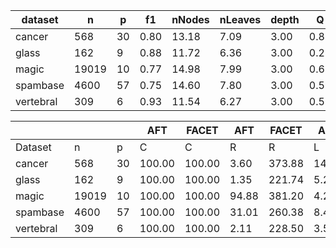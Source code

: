 | dataset | n | p | f1 | nNodes | nLeaves | depth | Q | J |
|---------|---|---|----|--------|---------|-------|---|---|
| cancer | 568 | 30 | 0.80 | 13.18 | 7.09 | 3.00 | 0.81 | 0.16 |
| glass | 162 | 9 | 0.88 | 11.72 | 6.36 | 3.00 | 0.28 | 0.38 |
| magic | 19019 | 10 | 0.77 | 14.98 | 7.99 | 3.00 | 0.61 | 0.46 |
| spambase | 4600 | 57 | 0.75 | 14.60 | 7.80 | 3.00 | 0.59 | 0.16 |
| vertebral | 309 | 6 | 0.93 | 11.54 | 6.27 | 3.00 | 0.59 | 0.50 |


|            |       |     | AFT    | FACET  | AFT   | FACET | AFT   | FACET | AFT   | FACET  |
| ---------- | ----- | --- | ------ | ------ | ----- | ----- | ----- | ----- | ----- | ------ |
| Dataset    | n     | p   | C      | C      | R     | R     | L     | L     | D     | D      |
| cancer | 568 | 30 | 100.00 | 100.00 | 3.60 | 373.88 | 14.15 | 11.20 | 0.38 | 0.23 |
| glass | 162 | 9 | 100.00 | 100.00 | 1.35 | 221.74 | 5.25 | 3.90 | 0.13 | 0.04 |
| magic | 19019 | 10 | 100.00 | 100.00 | 94.88 | 381.20 | 4.25 | 3.75 | 0.14 | 0.10 |
| spambase | 4600 | 57 | 100.00 | 100.00 | 31.01 | 260.38 | 8.40 | 6.35 | 0.08 | 0.01 |
| vertebral | 309 | 6 | 100.00 | 100.00 | 2.11 | 228.50 | 3.50 | 2.60 | 0.14 | 0.10 |
